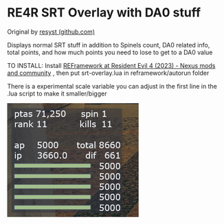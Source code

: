 # RE4R SRT Overlay with DA0 stuff

Original by  [resyst (github.com)](https://github.com/resyst)

Displays normal SRT stuff in addition to Spinels count, DA0 related info, total points, and how much points you need to lose to get to a DA0 value

TO INSTALL: Install [REFramework at Resident Evil 4 (2023) - Nexus mods and community](https://www.nexusmods.com/residentevil42023/mods/12) , then put srt-overlay.lua in reframework/autorun folder

There is a experimental scale variable you can adjust in the first line in the .lua script to make it smaller/bigger

![1689294082493](image/README/preview.png)
